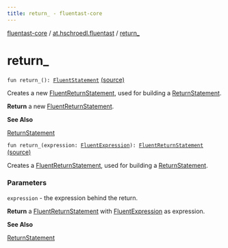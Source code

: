 ```yaml
---
title: return_ - fluentast-core
---
```


[fluentast-core](../index.html) / [at.hschroedl.fluentast](index.html) / [return_](.)

# return_

`fun return_(): `[`FluentStatement`](../at.hschroedl.fluentast.ast.statement/-fluent-statement/index.html) [(source)](http://github.com/hschroedl/fluentast/tree/master/core/at.hschroedl.fluentast/Fluentast.kt#L115)

Creates a new [FluentReturnStatement](../at.hschroedl.fluentast.ast.statement/-fluent-return-statement/index.html), used for building a [ReturnStatement](https://help.eclipse.org/neon/topic/org.eclipse.jdt.doc.isv/reference/api/org/eclipse/jdt/core/dom/ReturnStatement.html).

**Return**
a new [FluentReturnStatement](../at.hschroedl.fluentast.ast.statement/-fluent-return-statement/index.html).

**See Also**

[ReturnStatement](https://help.eclipse.org/neon/topic/org.eclipse.jdt.doc.isv/reference/api/org/eclipse/jdt/core/dom/ReturnStatement.html)

`fun return_(expression: `[`FluentExpression`](../at.hschroedl.fluentast.ast.expression/-fluent-expression/index.html)`): `[`FluentReturnStatement`](../at.hschroedl.fluentast.ast.statement/-fluent-return-statement/index.html) [(source)](http://github.com/hschroedl/fluentast/tree/master/core/at.hschroedl.fluentast/Fluentast.kt#L126)

Creates a [FluentReturnStatement](../at.hschroedl.fluentast.ast.statement/-fluent-return-statement/index.html), used for building a [ReturnStatement](https://help.eclipse.org/neon/topic/org.eclipse.jdt.doc.isv/reference/api/org/eclipse/jdt/core/dom/ReturnStatement.html).

### Parameters

`expression` - the expression behind the return.

**Return**
a [FluentReturnStatement](../at.hschroedl.fluentast.ast.statement/-fluent-return-statement/index.html) with [FluentExpression](../at.hschroedl.fluentast.ast.expression/-fluent-expression/index.html) as expression.

**See Also**

[ReturnStatement](https://help.eclipse.org/neon/topic/org.eclipse.jdt.doc.isv/reference/api/org/eclipse/jdt/core/dom/ReturnStatement.html)

